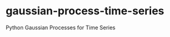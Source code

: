 gaussian-process-time-series
============================

Python Gaussian Processes for Time Series
